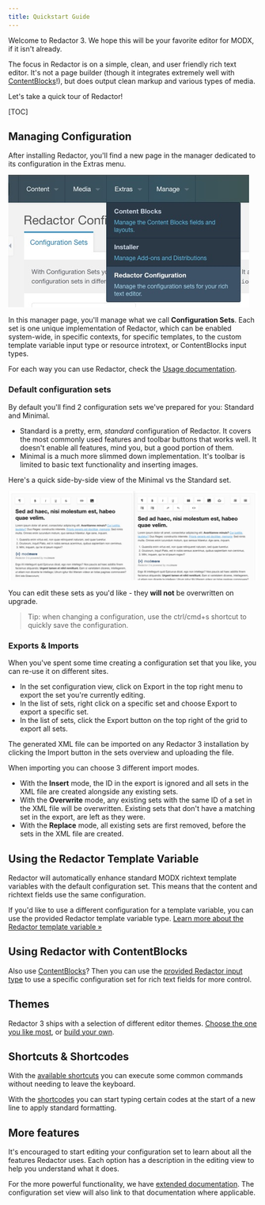 ```yaml
---
title: Quickstart Guide
---
```


Welcome to Redactor 3. We hope this will be your favorite editor for MODX, if it isn't already. 

The focus in Redactor is on a simple, clean, and user friendly rich text editor. It's not a page builder (though it integrates extremely well with [ContentBlocks](https://modmore.com/contentblocks/)!), but does output clean markup and various types of media. 

Let's take a quick tour of Redactor!

[TOC]

## Managing Configuration

After installing Redactor, you'll find a new page in the manager dedicated to its configuration in the Extras menu. 

![Redactor Configuration under Extras in the MODX 2.x manager](images/menu-entry.jpg)

In this manager page, you'll manage what we call **Configuration Sets**. Each set is one unique implementation of Redactor, which can be enabled system-wide, in specific contexts, for specific templates, to the custom template variable input type or resource introtext, or ContentBlocks input types. 

For each way you can use Redactor, check the [Usage documentation](Usage).

### Default configuration sets

By default you'll find 2 configuration sets we've prepared for you: Standard and Minimal. 

- Standard is a pretty, erm, _standard_ configuration of Redactor. It covers the most commonly used features and toolbar buttons that works well. It doesn't enable all features, mind you, but a good portion of them.
- Minimal is a much more slimmed down implementation. It's toolbar is limited to basic text functionality and inserting images. 

Here's a quick side-by-side view of the Minimal vs the Standard set.

![Minimal configuration set (on the left) vs the Standard configuration set (on the right)](images/min-vs-standard.png)

You can edit these sets as you'd like - they **will not** be overwritten on upgrade. 

> Tip: when changing a configuration, use the ctrl/cmd+s shortcut to quickly save the configuration.

### Exports & Imports

When you've spent some time creating a configuration set that you like, you can re-use it on different sites. 

- In the set configuration view, click on Export in the top right menu to export the set you're currently editing.
- In the list of sets, right click on a specific set and choose Export to export a specific set.
- In the list of sets, click the Export button on the top right of the grid to export all sets.

The generated XML file can be imported on any Redactor 3 installation by clicking the Import button in the sets overview and uploading the file. 

When importing you can choose 3 different import modes.

- With the **Insert** mode, the ID in the export is ignored and all sets in the XML file are created alongside any existing sets.
- With the **Overwrite** mode, any existing sets with the same ID of a set in the XML file will be overwritten. Existing sets that don't have a matching set in the export, are left as they were.
- With the **Replace** mode, all existing sets are first removed, before the sets in the XML file are created. 

## Using the Redactor Template Variable

Redactor will automatically enhance standard MODX richtext template variables with the default configuration set. This means that the content and richtext fields use the same configuration.

If you'd like to use a different configuration for a template variable, you can use the provided Redactor template variable type. [Learn more about the Redactor template variable &raquo;](Usage/Template_Variables)

## Using Redactor with ContentBlocks

Also use [ContentBlocks](https://modmore.com/contentblocks/)? Then you can use the [provided Redactor input type](Usage/ContentBlocks) to use a specific configuration set for rich text fields for more control.

## Themes

Redactor 3 ships with a selection of different editor themes. [Choose the one you like most](Themes), or [build your own](Themes/Custom).

## Shortcuts & Shortcodes

With the [available shortcuts](Shortcuts) you can execute some common commands without needing to leave the keyboard.

With the [shortcodes](Shortcodes) you can start typing certain codes at the start of a new line to apply standard formatting.

## More features

It's encouraged to start editing your configuration set to learn about all the features Redactor uses. Each option has a description in the editing view to help you understand what it does.

For the more powerful functionality, we have [extended documentation](Features). The configuration set view will also link to that documentation where applicable. 
